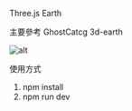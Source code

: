 Three.js Earth

主要參考 GhostCatcg 3d-earth

<img src="/img/demo.png" alt="alt" style="max-width: 100%">

使用方式
1. npm install
2. npm run dev